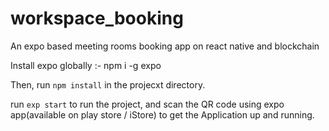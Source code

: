 # workspace_booking
An expo based meeting rooms booking app on react native and blockchain

Install expo globally :-
npm i -g expo

Then, run `npm install` in the projecxt directory.

run `exp start` to run the project, and 
scan the QR code using expo app(available on play store / iStore) to get the Application up and running.
